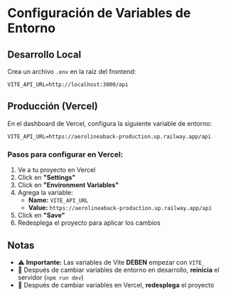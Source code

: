 # Configuración de Variables de Entorno

## Desarrollo Local

Crea un archivo `.env` en la raíz del frontend:

```env
VITE_API_URL=http://localhost:3000/api
```

## Producción (Vercel)

En el dashboard de Vercel, configura la siguiente variable de entorno:

```
VITE_API_URL=https://aerolineaback-production.up.railway.app/api
```

### Pasos para configurar en Vercel:

1. Ve a tu proyecto en Vercel
2. Click en **"Settings"**
3. Click en **"Environment Variables"**
4. Agrega la variable:
   - **Name:** `VITE_API_URL`
   - **Value:** `https://aerolineaback-production.up.railway.app/api`
5. Click en **"Save"**
6. Redesplega el proyecto para aplicar los cambios

## Notas

- ⚠️ **Importante:** Las variables de Vite **DEBEN** empezar con `VITE_`
- 🔄 Después de cambiar variables de entorno en desarrollo, **reinicia** el servidor (`npm run dev`)
- 🚀 Después de cambiar variables en Vercel, **redesplega** el proyecto

